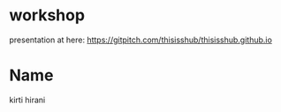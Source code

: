 # workshop

presentation at here: https://gitpitch.com/thisisshub/thisisshub.github.io

# Name
kirti hirani
